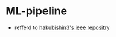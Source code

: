 # ML-pipeline
- refferd to [hakubishin3's ieee repositry](https://github.com/hakubishin3/kaggle_ieee)
